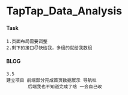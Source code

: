 # TapTap_Data_Analysis
#### Task
    1.页面布局需要调整
    2.剩下的接口尽快给我，多组的就给我数组
#### BLOG
    3.5
    建立项目 前端部分完成首页数据展示 导航栏
            后端我也不知道完成了啥 一会自己改